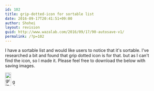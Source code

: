 ```yaml
---
id: 102
title: grip-dotted-icon for sortable list
date: 2016-09-17T20:41:51+09:00
author: Shohei
layout: revision
guid: http://www.wazalab.com/2016/09/17/90-autosave-v1/
permalink: /?p=102
---
```

I have a sortable list and would like users to notice that it's sortable. 
I've researched a bit and found that grip dotted icon is for that. but as I can't find the icon, so I made it.
Please feel free to download the below with saving images.

<img src="http://www.wazalab.com/wp-content/uploads/2016/09/grip-dotted-icon@2x.png" alt="grip-dotted-icon2x" width="20" height="44" class="alignnone size-full wp-image-94" />

<img src="http://www.wazalab.com/wp-content/uploads/2016/09/grip-dotted-icon.png" alt="grip-dotted-icon" width="10" height="22" class="alignnone size-full wp-image-93" />